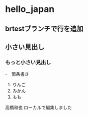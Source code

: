 # hello_japan

## brtestブランチで行を追加

## 小さい見出し
### もっと小さい見出し

-　箇条書き

1. りんご
2. みかん
3. もも

高橋和也
ローカルで編集しました
